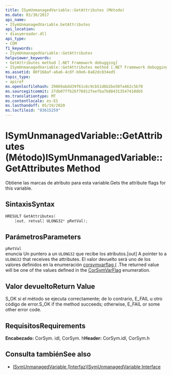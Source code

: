 ```yaml
---
title: ISymUnmanagedVariable::GetAttributes (Método)
ms.date: 03/30/2017
api_name:
- ISymUnmanagedVariable.GetAttributes
api_location:
- diasymreader.dll
api_type:
- COM
f1_keywords:
- ISymUnmanagedVariable::GetAttributes
helpviewer_keywords:
- GetAttributes method [.NET Framework debugging]
- ISymUnmanagedVariable::GetAttributes method [.NET Framework debugging]
ms.assetid: 80f168af-a6a6-4c8f-b9e6-8a82dc834ed5
topic_type:
- apiref
ms.openlocfilehash: 29869abdd39f61c6c9cb51d6b2be50fa462c5b70
ms.sourcegitcommit: 27db07ffb26f76912feefba7b884313547410db5
ms.translationtype: MT
ms.contentlocale: es-ES
ms.lasthandoff: 05/19/2020
ms.locfileid: "83615259"
---
```

# <a name="isymunmanagedvariablegetattributes-method"></a><span data-ttu-id="9f66f-102">ISymUnmanagedVariable::GetAttributes (Método)</span><span class="sxs-lookup"><span data-stu-id="9f66f-102">ISymUnmanagedVariable::GetAttributes Method</span></span>
<span data-ttu-id="9f66f-103">Obtiene las marcas de atributo para esta variable.</span><span class="sxs-lookup"><span data-stu-id="9f66f-103">Gets the attribute flags for this variable.</span></span>  
  
## <a name="syntax"></a><span data-ttu-id="9f66f-104">Sintaxis</span><span class="sxs-lookup"><span data-stu-id="9f66f-104">Syntax</span></span>  
  
```cpp  
HRESULT GetAttributes(  
    [out, retval] ULONG32* pRetVal);  
```  
  
## <a name="parameters"></a><span data-ttu-id="9f66f-105">Parámetros</span><span class="sxs-lookup"><span data-stu-id="9f66f-105">Parameters</span></span>  
 `pRetVal`  
 <span data-ttu-id="9f66f-106">enuncia Un puntero a un `ULONG32` que recibe los atributos.</span><span class="sxs-lookup"><span data-stu-id="9f66f-106">[out] A pointer to a `ULONG32` that receives the attributes.</span></span> <span data-ttu-id="9f66f-107">El valor devuelto será uno de los valores definidos en la enumeración [corsymvarflag (](corsymvarflag-enumeration.md) .</span><span class="sxs-lookup"><span data-stu-id="9f66f-107">The returned value will be one of the values defined in the [CorSymVarFlag](corsymvarflag-enumeration.md) enumeration.</span></span>  
  
## <a name="return-value"></a><span data-ttu-id="9f66f-108">Valor devuelto</span><span class="sxs-lookup"><span data-stu-id="9f66f-108">Return Value</span></span>  
 <span data-ttu-id="9f66f-109">S_OK si el método se ejecuta correctamente; de lo contrario, E_FAIL u otro código de error.</span><span class="sxs-lookup"><span data-stu-id="9f66f-109">S_OK if the method succeeds; otherwise, E_FAIL or some other error code.</span></span>  
  
## <a name="requirements"></a><span data-ttu-id="9f66f-110">Requisitos</span><span class="sxs-lookup"><span data-stu-id="9f66f-110">Requirements</span></span>  
 <span data-ttu-id="9f66f-111">**Encabezado:** CorSym. idl, CorSym. h</span><span class="sxs-lookup"><span data-stu-id="9f66f-111">**Header:** CorSym.idl, CorSym.h</span></span>  
  
## <a name="see-also"></a><span data-ttu-id="9f66f-112">Consulta también</span><span class="sxs-lookup"><span data-stu-id="9f66f-112">See also</span></span>

- [<span data-ttu-id="9f66f-113">ISymUnmanagedVariable (Interfaz)</span><span class="sxs-lookup"><span data-stu-id="9f66f-113">ISymUnmanagedVariable Interface</span></span>](isymunmanagedvariable-interface.md)
